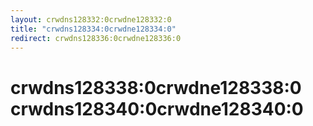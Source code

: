 ```yaml
---
layout: crwdns128332:0crwdne128332:0
title: "crwdns128334:0crwdne128334:0"
redirect: crwdns128336:0crwdne128336:0
---
```



<h1>crwdns128338:0crwdne128338:0 crwdns128340:0crwdne128340:0</h1>
